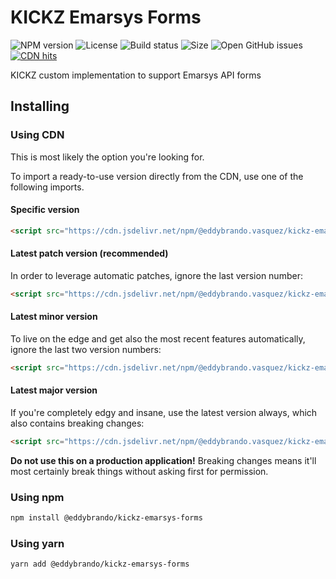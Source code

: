 # KICKZ Emarsys Forms

![NPM version](https://img.shields.io/npm/v/@eddybrando.vasquez/kickz-emarsys-forms.svg)
![License](https://img.shields.io/github/license/eddybrando/kickz-emarsys-forms.svg)
![Build status](https://img.shields.io/travis/eddybrando/kickz-emarsys-forms/master.svg)
![Size](https://img.shields.io/github/size/eddybrando/kickz-emarsys-forms/dist/index.js.svg)
![Open GitHub issues](https://img.shields.io/github/issues-raw/eddybrando/kickz-emarsys-forms.svg)
[![CDN hits](https://data.jsdelivr.com/v1/package/npm/@eddybrando.vasquez/kickz-emarsys-forms/badge)](https://www.jsdelivr.com/package/npm/@eddybrando.vasquez/kickz-emarsys-forms)

KICKZ custom implementation to support Emarsys API forms

## Installing

### Using CDN

This is most likely the option you're looking for.

To import a ready-to-use version directly from the CDN, use one of the following imports.

#### Specific version

```html
<script src="https://cdn.jsdelivr.net/npm/@eddybrando.vasquez/kickz-emarsys-forms@1.1.0"></script>
```

#### Latest patch version (recommended)

In order to leverage automatic patches, ignore the last version number:

```html
<script src="https://cdn.jsdelivr.net/npm/@eddybrando.vasquez/kickz-emarsys-forms@1.1"></script>

```
#### Latest minor version

To live on the edge and get also the most recent features automatically, ignore the last two version numbers:

```html
<script src="https://cdn.jsdelivr.net/npm/@eddybrando.vasquez/kickz-emarsys-forms@1"></script>
```

#### Latest major version

If you're completely edgy and insane, use the latest version always, which also contains breaking changes:

```html
<script src="https://cdn.jsdelivr.net/npm/@eddybrando.vasquez/kickz-emarsys-forms@latest"></script>
```

**Do not use this on a production application!** Breaking changes means it'll most certainly break things without asking first for permission.

### Using npm

```bash
npm install @eddybrando/kickz-emarsys-forms
```

### Using yarn

```bash
yarn add @eddybrando/kickz-emarsys-forms
```

